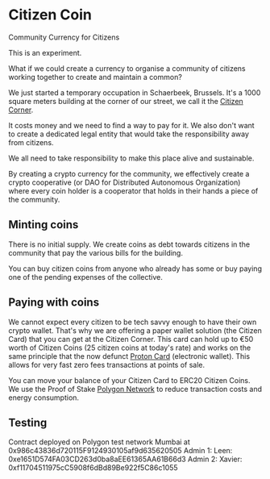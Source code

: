 # Citizen Coin

Community Currency for Citizens

This is an experiment.

What if we could create a currency to organise a community of citizens working together to create and maintain a common?

We just started a temporary occupation in Schaerbeek, Brussels. It's a 1000 square meters building at the corner of our street, we call it the [Citizen Corner](https://citizencorner.brussels).

It costs money and we need to find a way to pay for it.
We also don't want to create a dedicated legal entity that would take the responsibility away from citizens.

We all need to take responsibility to make this place alive and sustainable.

By creating a crypto currency for the community, we effectively create a crypto cooperative (or DAO for Distributed Autonomous Organization) where every coin holder is a cooperator that holds in their hands a piece of the community.

## Minting coins

There is no initial supply. We create coins as debt towards citizens in the community that pay the various bills for the building.

You can buy citizen coins from anyone who already has some or buy paying one of the pending expenses of the collective.

## Paying with coins

We cannot expect every citizen to be tech savvy enough to have their own crypto wallet. That's why we are offering a paper wallet solution (the Citizen Card) that you can get at the Citizen Corner. This card can hold up to €50 worth of Citizen Coins (25 citizen coins at today's rate) and works on the same principle that the now defunct [Proton Card](<https://en.wikipedia.org/wiki/Proton_(bank_card)>) (electronic wallet). This allows for very fast zero fees transactions at points of sale.

You can move your balance of your Citizen Card to ERC20 Citizen Coins. We use the Proof of Stake [Polygon Network](https://polygon.technology) to reduce transaction costs and energy consumption.

## Testing

Contract deployed on Polygon test network Mumbai at 0x986c43836d720115F9124930105af9d635620505
Admin 1: Leen: 0xe1651D574FA03CD263d0ba8aEE61365AA61B66d3
Admin 2: Xavier: 0xf11704511975cC5908f6dBd89Be922f5C86c1055
